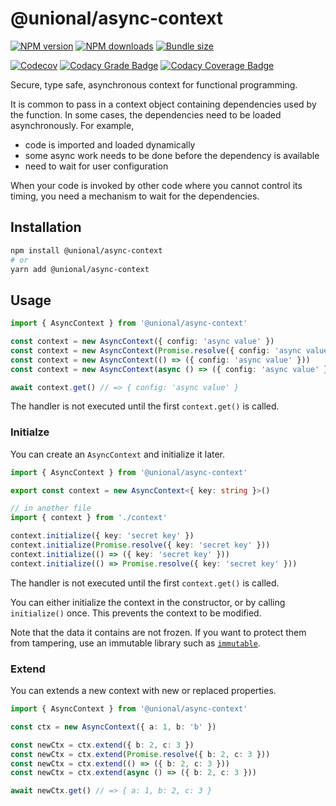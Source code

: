 # @unional/async-context

[![NPM version][npm-image]][npm-url]
[![NPM downloads][downloads-image]][downloads-url]
[![Bundle size][bundlephobia-image]][bundlephobia-url]

[![Codecov][codecov-image]][codecov-url]
[![Codacy Grade Badge][codacy-grade]][codacy-grade-url]
[![Codacy Coverage Badge][codacy-coverage]][codacy-coverage-url]

Secure, type safe, asynchronous context for functional programming.

It is common to pass in a context object containing dependencies used by the function.
In some cases, the dependencies need to be loaded asynchronously. For example,

- code is imported and loaded dynamically
- some async work needs to be done before the dependency is available
- need to wait for user configuration

When your code is invoked by other code where you cannot control its timing,
you need a mechanism to wait for the dependencies.

## Installation

```sh
npm install @unional/async-context
# or
yarn add @unional/async-context
```

## Usage

```ts
import { AsyncContext } from '@unional/async-context'

const context = new AsyncContext({ config: 'async value' })
const context = new AsyncContext(Promise.resolve({ config: 'async value' }))
const context = new AsyncContext(() => ({ config: 'async value' }))
const context = new AsyncContext(async () => ({ config: 'async value' }))

await context.get() // => { config: 'async value' }
```

The handler is not executed until the first `context.get()` is called.

### Initialze

You can create an `AsyncContext` and initialize it later.

```ts
import { AsyncContext } from '@unional/async-context'

export const context = new AsyncContext<{ key: string }>()

// in another file
import { context } from './context'

context.initialize({ key: 'secret key' })
context.initialize(Promise.resolve({ key: 'secret key' }))
context.initialize(() => ({ key: 'secret key' }))
context.initialize(() => Promise.resolve({ key: 'secret key' }))
```

The handler is not executed until the first `context.get()` is called.

You can either initialize the context in the constructor,
or by calling `initialize()` once.
This prevents the context to be modified.

Note that the data it contains are not frozen.
If you want to protect them from tampering,
use an immutable library such as [`immutable`](https://immutable-js.github.io/immutable-js/).

### Extend

You can extends a new context with new or replaced properties.

```ts
import { AsyncContext } from '@unional/async-context'

const ctx = new AsyncContext({ a: 1, b: 'b' })

const newCtx = ctx.extend({ b: 2, c: 3 })
const newCtx = ctx.extend(Promise.resolve({ b: 2, c: 3 }))
const newCtx = ctx.extend(() => ({ b: 2, c: 3 }))
const newCtx = ctx.extend(async () => ({ b: 2, c: 3 }))

await newCtx.get() // => { a: 1, b: 2, c: 3 }
```

[bundlephobia-image]: https://img.shields.io/bundlephobia/minzip/@unional/async-context.svg
[bundlephobia-url]: https://bundlephobia.com/result?p=@unional/async-context
[codacy-grade]: https://api.codacy.com/project/badge/Grade/707f89609508442486050d207ec5bd78
[codacy-grade-url]: https://www.codacy.com/app/homawong/async-fp?utm_source=github.com&amp;utm_medium=referral&amp;utm_content=unional/async-fp&amp;utm_campaign=Badge_Grade
[codacy-coverage]: https://api.codacy.com/project/badge/Coverage/707f89609508442486050d207ec5bd78
[codacy-coverage-url]: https://www.codacy.com/manual/homawong/async-fp?utm_source=github.com&utm_medium=referral&utm_content=unional/async-fp&utm_campaign=Badge_Coverage
[codecov-image]: https://codecov.io/gh/unional/async-fp/branch/master/graph/badge.svg
[codecov-url]: https://codecov.io/gh/unional/async-fp
[downloads-image]: https://img.shields.io/npm/dm/@unional/async-context.svg?style=flat
[downloads-url]: https://npmjs.org/package/@unional/async-context
[github-nodejs]: https://github.com/unional/async-fp/workflows/Node%20CI/badge.svg
[github-action-url]: https://github.com/unional/async-fp/actions
[npm-image]: https://img.shields.io/npm/v/@unional/async-context.svg?style=flat
[npm-url]: https://npmjs.org/package/@unional/async-context
